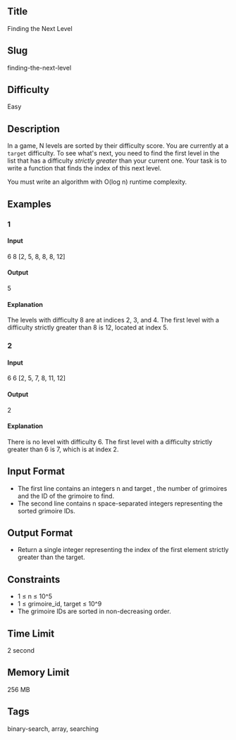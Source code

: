 ## Title

Finding the Next Level

## Slug

finding-the-next-level

## Difficulty

Easy

## Description

In a game, N levels are sorted by their difficulty score. You are currently at a `target` difficulty. To see what's next, you need to find the first level in the list that has a difficulty *strictly greater* than your current one. Your task is to write a function that finds the index of this next level.

You must write an algorithm with O(log n) runtime complexity.

## Examples

### 1

#### Input

6 8
[2, 5, 8, 8, 8, 12]


#### Output

5

#### Explanation

The levels with difficulty 8 are at indices 2, 3, and 4. The first level with a difficulty strictly greater than 8 is 12, located at index 5.

### 2

#### Input

6 6
[2, 5, 7, 8, 11, 12]

#### Output

2

#### Explanation

There is no level with difficulty 6. The first level with a difficulty strictly greater than 6 is 7, which is at index 2.

## Input Format

- The first line contains an integers n and target , the number of grimoires and the ID of the grimoire to find. 
- The second line contains n space-separated integers representing the sorted grimoire IDs.


## Output Format

- Return a single integer representing the index of the first element strictly greater than the target.

## Constraints

- 1 ≤ n ≤ 10^5
- 1 ≤ grimoire_id, target ≤ 10^9
- The grimoire IDs are sorted in non-decreasing order.

## Time Limit

2 second

## Memory Limit

256 MB

## Tags

binary-search, array, searching